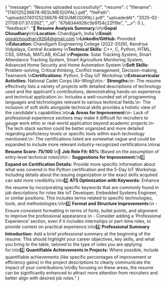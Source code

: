 {
  "message": "Resume uploaded successfully!",
  "resume": {
    "filename": "1740125236678-RESUME(GOPAL).pdf",
    "filePath": "uploads\\1740125236678-RESUME(GOPAL).pdf",
    "uploadedAt": "2025-02-21T08:07:37.039Z",
    "_id": "67b8344926c5b9154c22f19e",
    "__v": 0
  },
  "feedback": "🚀 **Resume Analysis Summary:**\n\n**Gopal Choudhary**\n\n**Location:** Chandigarh, India  \n**Email:** gopalchoudhary9264@gmail.com  \n**LinkedIn/GitHub:** Provided  \n**Education:** Chandigarh Engineering College (2022-2026), Kendriya Vidyalaya, Central Academy  \n**Technical Skills:** C++, C, Python, HTML, CSS, GitHub, MATLAB, KiCad  \n**Projects:** Solar Tracking System, Smart Attendance Tracking System, Smart Agriculture Monitoring System, Advanced Home Security and Home Automation System  \n**Soft Skills:** Problem-solving, Critical thinking, Conflict management, Decision-making, Teamwork  \n**Certifications:** Python, 5-Day IoT Workshop  \n**Extracurricular Activities:** National Cadet Corps (Air-Wing)\n\n✅ **Strengths:**\n- The resume effectively lists a variety of projects with detailed descriptions of technology used and the applicant's contributions, demonstrating hands-on experience and technical application.\n- Includes a well-rounded set of programming languages and technologies relevant to various technical fields.\n- The inclusion of soft skills alongside technical skills provides a holistic view of the candidate's capabilities.\n\n⚠ **Areas for Improvement:**\n- Lack of professional experience sections may make it difficult for recruiters to gauge work ethic or real-world application beyond academic projects.\n- The tech stack section could be better organized and more detailed regarding proficiency levels or specific tools within each technology mentioned.\n- The certifications listed are somewhat vague and could be expanded to include more relevant industry-recognized certifications.\n\n📊 **Resume Score: 75/100**  \n🎯 **Job Role Fit: 65%** (Based on the assumption of entry-level technical roles)\n\n💡 **Suggestions for Improvement:**\n1️⃣ **Expand on Certification Details:** Provide more specific information about what was covered in the Python certification and the 5-Day IoT Workshop. Including details about the issuing organization or the exact skills acquired can add more credibility.\n\n2️⃣ **ATS Optimization with Keywords:** Enhance the resume by incorporating specific keywords that are commonly found in job descriptions for roles like IoT Developer, Embedded Systems Engineer, or similar positions. This includes terms related to specific technologies, tools, and methodologies.\n\n3️⃣ **Format and Structure Improvements:**\n   - Ensure consistent formatting in terms of fonts, bullet points, and alignment to improve the professional appearance.\n   - Consider adding a ‘Professional Experience’ section, even if it includes internships or part-time roles, to provide context on practical experience.\n\n4️⃣ **Professional Summary Introduction:** Add a brief professional summary at the beginning of the resume. This should highlight your career objectives, key skills, and what you bring to the table, tailored to the type of roles you are applying for.\n\n5️⃣ **Quantifiable Achievements in Projects:** Where possible, include quantifiable achievements (like specific percentages of improvement or efficiency gains) in the project descriptions to clearly communicate the impact of your contributions.\n\nBy focusing on these areas, the resume can be significantly enhanced to attract more attention from recruiters and better align with desired job roles."
}